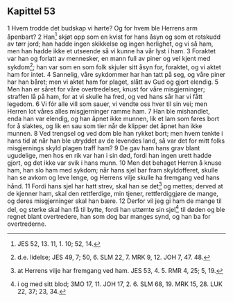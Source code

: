 ## Kapittel 53

1 Hvem trodde det budskap vi hørte? Og for hvem ble Herrens arm åpenbart?
2 Han[^1] skjøt opp som en kvist for hans åsyn og som et rotskudd av tørr jord; han hadde ingen skikkelse og ingen herlighet, og vi så ham, men han hadde ikke et utseende så vi kunne ha vår lyst i ham.
3 Foraktet var han og forlatt av mennesker, en mann full av piner og vel kjent med sykdom[^2]; han var som en som folk skjuler sitt åsyn for, foraktet, og vi aktet ham for intet.
4 Sannelig, våre sykdommer har han tatt på seg, og våre piner har han båret; men vi aktet ham for plaget, slått av Gud og gjort elendig.
5 Men han er såret for våre overtredelser, knust for våre misgjerninger; straffen lå på ham, for at vi skulle ha fred, og ved hans sår har vi fått legedom.
6 Vi fór alle vill som sauer, vi vendte oss hver til sin vei; men Herren lot våres alles misgjerninger ramme ham.
7 Han ble mishandlet, enda han var elendig, og han åpnet ikke munnen, lik et lam som føres bort for å slaktes, og lik en sau som tier når de klipper det åpnet han ikke munnen.
8 Ved trengsel og ved dom ble han rykket bort; men hvem tenkte i hans tid at når han ble utryddet av de levendes land, så var det for mitt folks misgjernings skyld plagen traff ham?
9 De gav ham hans grav blant ugudelige, men hos en rik var han i sin død, fordi han ingen urett hadde gjort, og det ikke var svik i hans munn.
10 Men det behaget Herren å knuse ham, han slo ham med sykdom; når hans sjel bar fram skyldofferet, skulle han se avkom og leve lenge, og Herrens vilje skulle ha fremgang ved hans hånd.
11 Fordi hans sjel har hatt strev, skal han se det[^3] og mettes; derved at de kjenner ham, skal den rettferdige, min tjener, rettferdiggjøre de mange, og deres misgjerninger skal han bære.
12 Derfor vil jeg gi ham de mange til del, og sterke skal han få til bytte, fordi han uttømte sin sjel[^4] til døden og ble regnet blant overtredere, han som dog bar manges synd, og han ba for overtrederne.

[^1]:  JES 52, 13. 11, 1. 10; 52, 14.
[^2]:  d.e. lidelse; JES 49, 7; 50, 6. SLM 22, 7. MRK 9, 12. JOH 7, 47. 48.
[^3]:  at Herrens vilje har fremgang ved ham. JES 53, 4. 5. RMR 4, 25; 5, 19.
[^4]:  i og med sitt blod; 3MO 17, 11. JOH 17, 2. 6. SLM 68, 19. MRK 15, 28. LUK 22, 37; 23, 34.
